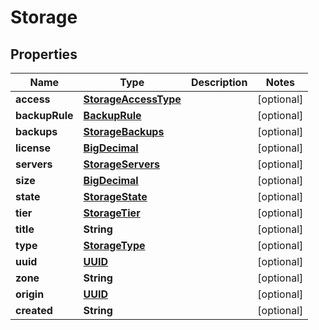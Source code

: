 
# Storage

## Properties
Name | Type | Description | Notes
------------ | ------------- | ------------- | -------------
**access** | [**StorageAccessType**](StorageAccessType.md) |  |  [optional]
**backupRule** | [**BackupRule**](BackupRule.md) |  |  [optional]
**backups** | [**StorageBackups**](StorageBackups.md) |  |  [optional]
**license** | [**BigDecimal**](BigDecimal.md) |  |  [optional]
**servers** | [**StorageServers**](StorageServers.md) |  |  [optional]
**size** | [**BigDecimal**](BigDecimal.md) |  |  [optional]
**state** | [**StorageState**](StorageState.md) |  |  [optional]
**tier** | [**StorageTier**](StorageTier.md) |  |  [optional]
**title** | **String** |  |  [optional]
**type** | [**StorageType**](StorageType.md) |  |  [optional]
**uuid** | [**UUID**](UUID.md) |  |  [optional]
**zone** | **String** |  |  [optional]
**origin** | [**UUID**](UUID.md) |  |  [optional]
**created** | **String** |  |  [optional]



